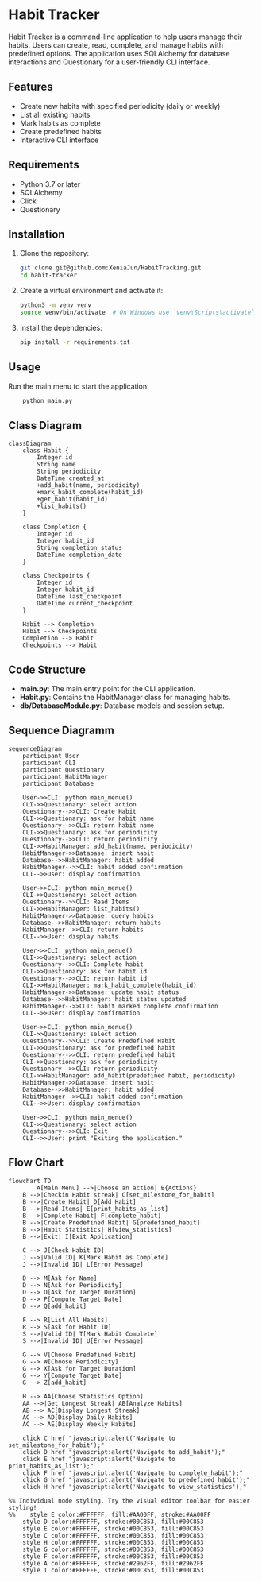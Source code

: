 # Habit Tracker

Habit Tracker is a command-line application to help users manage their habits. Users can create, read, complete, and manage habits with predefined options. The application uses SQLAlchemy for database interactions and Questionary for a user-friendly CLI interface.

## Features

- Create new habits with specified periodicity (daily or weekly)
- List all existing habits
- Mark habits as complete
- Create predefined habits
- Interactive CLI interface

## Requirements

- Python 3.7 or later
- SQLAlchemy
- Click
- Questionary

## Installation

1. Clone the repository:
   ```sh
   git clone git@github.com:XeniaJun/HabitTracking.git
   cd habit-tracker
   ```
   
2. Create a virtual environment and activate it:
    ```sh
    python3 -m venv venv
    source venv/bin/activate  # On Windows use `venv\Scripts\activate`
   ```
3. Install the dependencies:
    ```sh
    pip install -r requirements.txt
   ```
   
## Usage

Run the main menu to start the application:
```sh
    python main.py
```

## Class Diagram

```mermaid
classDiagram
    class Habit {
        Integer id
        String name
        String periodicity
        DateTime created_at
        +add_habit(name, periodicity)
        +mark_habit_complete(habit_id)
        +get_habit(habit_id)
        +list_habits()
    }

    class Completion {
        Integer id
        Integer habit_id
        String completion_status
        DateTime completion_date
    }

    class Checkpoints {
        Integer id
        Integer habit_id
        DateTime last_checkpoint
        DateTime current_checkpoint
    }

    Habit --> Completion 
    Habit --> Checkpoints 
    Completion --> Habit 
    Checkpoints --> Habit 
```

## Code Structure
- **main.py**: The main entry point for the CLI application.
- **Habit.py**: Contains the HabitManager class for managing habits.
- **db/DatabaseModule.py**: Database models and session setup.


## Sequence Diagramm

```mermaid
sequenceDiagram
    participant User
    participant CLI
    participant Questionary
    participant HabitManager
    participant Database

    User->>CLI: python main_menue()
    CLI->>Questionary: select action
    Questionary-->>CLI: Create Habit
    CLI->>Questionary: ask for habit name
    Questionary-->>CLI: return habit name
    CLI->>Questionary: ask for periodicity
    Questionary-->>CLI: return periodicity
    CLI->>HabitManager: add_habit(name, periodicity)
    HabitManager->>Database: insert habit
    Database-->>HabitManager: habit added
    HabitManager-->>CLI: habit added confirmation
    CLI-->>User: display confirmation

    User->>CLI: python main_menue()
    CLI->>Questionary: select action
    Questionary-->>CLI: Read Items
    CLI->>HabitManager: list_habits()
    HabitManager->>Database: query habits
    Database-->>HabitManager: return habits
    HabitManager-->>CLI: return habits
    CLI-->>User: display habits

    User->>CLI: python main_menue()
    CLI->>Questionary: select action
    Questionary-->>CLI: Complete habit
    CLI->>Questionary: ask for habit id
    Questionary-->>CLI: return habit id
    CLI->>HabitManager: mark_habit_complete(habit_id)
    HabitManager->>Database: update habit status
    Database-->>HabitManager: habit status updated
    HabitManager-->>CLI: habit marked complete confirmation
    CLI-->>User: display confirmation

    User->>CLI: python main_menue()
    CLI->>Questionary: select action
    Questionary-->>CLI: Create Predefined Habit
    CLI->>Questionary: ask for predefined habit
    Questionary-->>CLI: return predefined habit
    CLI->>Questionary: ask for periodicity
    Questionary-->>CLI: return periodicity
    CLI->>HabitManager: add_habit(predefined habit, periodicity)
    HabitManager->>Database: insert habit
    Database-->>HabitManager: habit added
    HabitManager-->>CLI: habit added confirmation
    CLI-->>User: display confirmation

    User->>CLI: python main_menue()
    CLI->>Questionary: select action
    Questionary-->>CLI: Exit
    CLI-->>User: print "Exiting the application."
```
## Flow Chart
```mermaid
flowchart TD
        A[Main Menu] -->|Choose an action| B{Actions}
    B -->|Checkin Habit streak| C[set_milestone_for_habit]
    B -->|Create Habit| D[Add Habit]
    B -->|Read Items| E[print_habits_as_list]
    B -->|Complete Habit| F[complete_habit]
    B -->|Create Predefined Habit| G[predefined_habit]
    B -->|Habit Statistics| H[view_statistics]
    B -->|Exit| I[Exit Application]

    C --> J[Check Habit ID]
    J -->|Valid ID| K[Mark Habit as Complete]
    J -->|Invalid ID| L[Error Message]

    D --> M[Ask for Name]
    D --> N[Ask for Periodicity]
    D --> O[Ask for Target Duration]
    D --> P[Compute Target Date]
    D --> Q[add_habit]

    F --> R[List All Habits]
    R --> S[Ask for Habit ID]
    S -->|Valid ID| T[Mark Habit Complete]
    S -->|Invalid ID| U[Error Message]

    G --> V[Choose Predefined Habit]
    G --> W[Choose Periodicity]
    G --> X[Ask for Target Duration]
    G --> Y[Compute Target Date]
    G --> Z[add_habit]

    H --> AA[Choose Statistics Option]
    AA -->|Get Longest Streak| AB[Analyze Habits]
    AB --> AC[Display Longest Streak]
    AC --> AD[Display Daily Habits]
    AC --> AE[Display Weekly Habits]

    click C href "javascript:alert('Navigate to set_milestone_for_habit');"
    click D href "javascript:alert('Navigate to add_habit');"
    click E href "javascript:alert('Navigate to print_habits_as_list');"
    click F href "javascript:alert('Navigate to complete_habit');"
    click G href "javascript:alert('Navigate to predefined_habit');"
    click H href "javascript:alert('Navigate to view_statistics');"

%% Individual node styling. Try the visual editor toolbar for easier styling!
%%    style E color:#FFFFFF, fill:#AA00FF, stroke:#AA00FF
    style D color:#FFFFFF, stroke:#00C853, fill:#00C853
    style E color:#FFFFFF, stroke:#00C853, fill:#00C853
    style C color:#FFFFFF, stroke:#00C853, fill:#00C853
    style H color:#FFFFFF, stroke:#00C853, fill:#00C853
    style G color:#FFFFFF, stroke:#00C853, fill:#00C853
    style F color:#FFFFFF, stroke:#00C853, fill:#00C853
    style A color:#FFFFFF, stroke:#2962FF, fill:#2962FF
    style I color:#FFFFFF, stroke:#00C853, fill:#00C853

```
